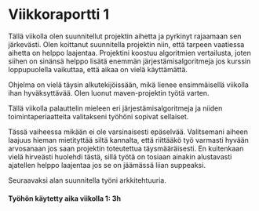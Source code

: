 # Viikkoraportti 1

Tällä viikolla olen suunnitellut projektin aihetta ja pyrkinyt rajaamaan sen järkevästi. Olen koittanut suunnitella projektin niin, että tarpeen vaatiessa aihetta on helppo laajentaa. Projektini koostuu algoritmien vertailusta, joten siihen on sinänsä helppo lisätä enemmän järjestämisalgoritmeja jos kurssin loppupuolella vaikuttaa, että aikaa on vielä käyttämättä.

Ohjelma on vielä täysin alkutekijöissään, mikä lienee ensimmäisellä viikolla ihan hyväksyttävää. Olen luonut maven-projektin työtä varten.

Tällä viikolla palauttelin mieleen eri järjestämisalgoritmeja ja niiden toimintaperiaatteita valitakseni työhöni sopivat sellaiset. 

Tässä vaiheessa mikään ei ole varsinaisesti epäselvää. Valitsemani aiheen laajuus hieman mietityttää siltä kannalta, että riittääkö työ varmasti hyvään arvosanaan jos saan projektin toteutettua täysmääräisesti. En kuitenkaan vielä hirveästi huolehdi tästä, sillä työtä on tosiaan ainakin alustavasti ajatellen helppo laajentaa jos se on jäämässä liian suppeaksi.

Seuraavaksi alan suunnitella työni arkkitehtuuria.


#### Työhön käytetty aika viikolla 1: 3h
